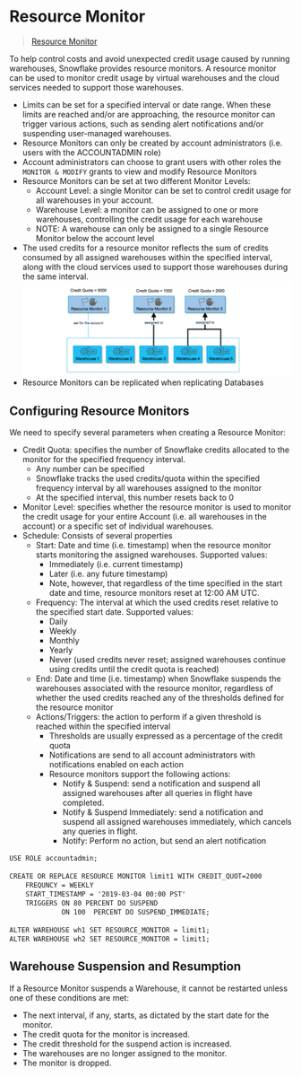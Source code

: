 # Resource Monitor #
> [Resource Monitor](https://docs.snowflake.com/en/user-guide/resource-monitors.html)

To help control costs and avoid unexpected credit usage caused by running warehouses, Snowflake provides resource monitors. A resource monitor can be used to monitor credit usage by virtual warehouses and the cloud services needed to support those warehouses.
* Limits can be set for a specified interval or date range. When these limits are reached and/or are approaching, the resource monitor can trigger various actions, such as sending alert notifications and/or suspending user-managed warehouses.
* Resource Monitors can only be created by account administrators (i.e. users with the ACCOUNTADMIN role)
* Account administrators can choose to grant users with other roles the `MONITOR & MODIFY` grants to view and modify Resource Monitors
* Resource Monitors can be set at two different Monitor Levels:
  * Account Level: a single Monitor can be set to control credit usage for all warehouses in your account.
  * Warehouse Level: a monitor can be assigned to one or more warehouses, controlling the credit usage for each warehouse
  * NOTE: A warehouse can only be assigned to a single Resource Monitor below the account level
* The used credits for a resource monitor reflects the sum of credits consumed by all assigned warehouses within the specified interval, along with the cloud services used to support those warehouses during the same interval.
![](../images/ResourceMonitor.png)
* Resource Monitors can be replicated when replicating Databases

## Configuring Resource Monitors ##
We need to specify several parameters when creating a Resource Monitor:
* Credit Quota: specifies the number of Snowflake credits allocated to the monitor for the specified frequency interval.
  * Any number can be specified
  * Snowflake tracks the used credits/quota within the specified frequency interval by all warehouses assigned to the monitor
  * At the specified interval, this number resets back to 0
* Monitor Level: specifies whether the resource monitor is used to monitor the credit usage for your entire Account (i.e. all warehouses in the account) or a specific set of individual warehouses.
* Schedule: Consists of several properties
  * Start: Date and time (i.e. timestamp) when the resource monitor starts monitoring the assigned warehouses. Supported values:
    * Immediately (i.e. current timestamp)
    * Later (i.e. any future timestamp)
    * Note, however, that regardless of the time specified in the start date and time, resource monitors reset at 12:00 AM UTC.
  * Frequency: The interval at which the used credits reset relative to the specified start date. Supported values:
    * Daily
    * Weekly
    * Monthly
    * Yearly
    * Never (used credits never reset; assigned warehouses continue using credits until the credit quota is reached)
  * End: Date and time (i.e. timestamp) when Snowflake suspends the warehouses associated with the resource monitor, regardless of whether the used credits reached any of the thresholds defined for the resource monitor 
  * Actions/Triggers: the action to perform if a given threshold is reached within the specified interval
    * Thresholds are usually expressed as a percentage of the credit quota
    * Notifications are send to all account administrators with notifications enabled on each action
    * Resource monitors support the following actions:
      * Notify & Suspend: send a notification and suspend all assigned warehouses after all queries in flight have completed.
      * Notify & Suspend Immediately: send a notification and suspend all assigned warehouses immediately, which cancels any queries in flight.
      * Notify: Perform no action, but send an alert notification

```iso92-sql
USE ROLE accountadmin;

CREATE OR REPLACE RESOURCE MONITOR limit1 WITH CREDIT_QUOT=2000
    FREQUNCY = WEEKLY
    START_TIMESTAMP = '2019-03-04 00:00 PST'
    TRIGGERS ON 80 PERCENT DO SUSPEND
             ON 100  PERCENT DO SUSPEND_IMMEDIATE;

ALTER WAREHOUSE wh1 SET RESOURCE_MONITOR = limit1;
ALTER WAREHOUSE wh2 SET RESOURCE_MONITOR = limit1;
```

## Warehouse Suspension and Resumption ##
If a Resource Monitor suspends a Warehouse, it cannot be restarted unless one of these conditions are met:
* The next interval, if any, starts, as dictated by the start date for the monitor. 
* The credit quota for the monitor is increased. 
* The credit threshold for the suspend action is increased. 
* The warehouses are no longer assigned to the monitor. 
* The monitor is dropped.